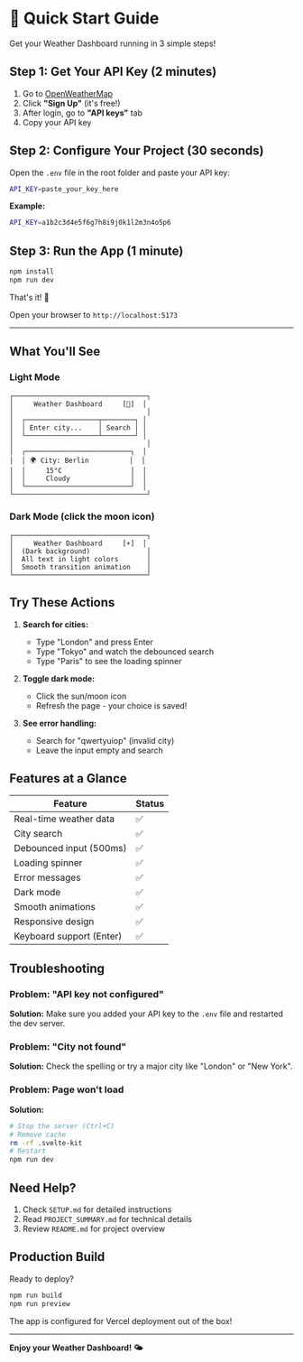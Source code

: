 # 🚀 Quick Start Guide

Get your Weather Dashboard running in 3 simple steps!

## Step 1: Get Your API Key (2 minutes)

1. Go to [OpenWeatherMap](https://openweathermap.org/api)
2. Click **"Sign Up"** (it's free!)
3. After login, go to **"API keys"** tab
4. Copy your API key

## Step 2: Configure Your Project (30 seconds)

Open the `.env` file in the root folder and paste your API key:

```bash
API_KEY=paste_your_key_here
```

**Example:**
```bash
API_KEY=a1b2c3d4e5f6g7h8i9j0k1l2m3n4o5p6
```

## Step 3: Run the App (1 minute)

```bash
npm install
npm run dev
```

That's it! 🎉

Open your browser to `http://localhost:5173`

---

## What You'll See

### Light Mode
```
┌─────────────────────────────────┐
│     Weather Dashboard     [🌙]  │
│                                 │
│  ┌──────────────────┬────────┐ │
│  │ Enter city...    │ Search │ │
│  └──────────────────┴────────┘ │
│                                 │
│  ┌──────────────────────────┐  │
│  │ 🌍 City: Berlin          │  │
│  │     15°C                 │  │
│  │     Cloudy               │  │
│  └──────────────────────────┘  │
└─────────────────────────────────┘
```

### Dark Mode (click the moon icon)
```
┌─────────────────────────────────┐
│     Weather Dashboard     [☀️]  │
│  (Dark background)              │
│  All text in light colors       │
│  Smooth transition animation    │
└─────────────────────────────────┘
```

## Try These Actions

1. **Search for cities:**
   - Type "London" and press Enter
   - Type "Tokyo" and watch the debounced search
   - Type "Paris" to see the loading spinner

2. **Toggle dark mode:**
   - Click the sun/moon icon
   - Refresh the page - your choice is saved!

3. **See error handling:**
   - Search for "qwertyuiop" (invalid city)
   - Leave the input empty and search

## Features at a Glance

| Feature | Status |
|---------|--------|
| Real-time weather data | ✅ |
| City search | ✅ |
| Debounced input (500ms) | ✅ |
| Loading spinner | ✅ |
| Error messages | ✅ |
| Dark mode | ✅ |
| Smooth animations | ✅ |
| Responsive design | ✅ |
| Keyboard support (Enter) | ✅ |

## Troubleshooting

### Problem: "API key not configured"
**Solution:** Make sure you added your API key to the `.env` file and restarted the dev server.

### Problem: "City not found"
**Solution:** Check the spelling or try a major city like "London" or "New York".

### Problem: Page won't load
**Solution:** 
```bash
# Stop the server (Ctrl+C)
# Remove cache
rm -rf .svelte-kit
# Restart
npm run dev
```

## Need Help?

1. Check `SETUP.md` for detailed instructions
2. Read `PROJECT_SUMMARY.md` for technical details
3. Review `README.md` for project overview

## Production Build

Ready to deploy?

```bash
npm run build
npm run preview
```

The app is configured for Vercel deployment out of the box!

---

**Enjoy your Weather Dashboard! 🌤️**

